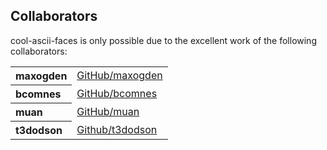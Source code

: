 ## Collaborators

cool-ascii-faces is only possible due to the excellent work of the following collaborators:

<table><tbody><tr><th align="left">maxogden</th><td><a href="https://github.com/maxogden">GitHub/maxogden</a></td></tr>
<tr><th align="left">bcomnes</th><td><a href="https://github.com/bcomnes">GitHub/bcomnes</a></td></tr>
<tr><th align="left">muan</th><td><a href="https://github.com/muan">GitHub/muan</a></td></tr>
<tr><th align="left">t3dodson</th><td><a href="https://github.com/t3dodson">Github/t3dodson</a></td></tr>
</tbody></table>
